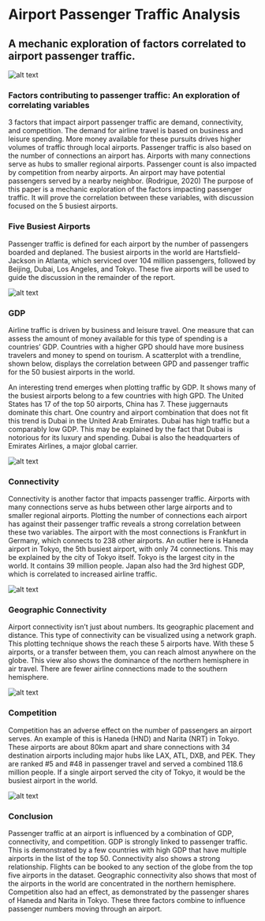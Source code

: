 # Airport Passenger Traffic Analysis
## A mechanic exploration of factors correlated to airport passenger traffic.
![alt text](https://github.com/AdamPeetz/PassengerTrafficAnalysis/blob/main/EquirectangularOverlay.jpg) <br>

### Factors contributing to passenger traffic: An exploration of correlating variables

3 factors that impact airport passenger traffic are demand, connectivity, and competition. The demand for airline travel is based on business and leisure spending. More money available for these pursuits drives higher volumes of traffic through local airports. Passenger traffic is also based on the number of connections an airport has. Airports with many connections serve as hubs to smaller regional airports. Passenger count is also impacted by competition from nearby airports. An airport may have potential passengers served by a nearby neighbor. (Rodrigue, 2020) The purpose of this paper is a mechanic exploration of the factors impacting passenger traffic. It will prove the correlation between these variables, with discussion focused on the 5 busiest airports.

### Five Busiest Airports

Passenger traffic is defined for each airport by the number of passengers boarded and deplaned. The busiest airports in the world are Hartsfield-Jackson in Atlanta, which serviced over 104 million passengers, followed by Beijing, Dubai, Los Angeles, and Tokyo. These five airports will be used to guide the discussion in the remainder of the report.

![alt text](https://github.com/AdamPeetz/PassengerTrafficAnalysis/blob/main/Top5Barchart.jpg) <br>

### GDP

Airline traffic is driven by business and leisure travel. One measure that can assess the amount of money available for this type of spending is a countries’ GDP. Countries with a higher GPD should have more business travelers and money to spend on tourism. A scatterplot with a trendline, shown below, displays the correlation between GPD and passenger traffic for the 50 busiest airports in the world. <br>

An interesting trend emerges when plotting traffic by GDP. It shows many of the busiest airports belong to a few countries with high GPD. The United States has 17 of the top 50 airports, China has 7. These juggernauts dominate this chart. One country and airport combination that does not fit this trend is Dubai in the United Arab Emirates. Dubai has high traffic but a comparably low GDP. This may be explained by the fact that Dubai is notorious for its luxury and spending.  Dubai is also the headquarters of Emirates Airlines, a major global carrier.

![alt text](https://github.com/AdamPeetz/PassengerTrafficAnalysis/blob/main/GDPPassengerScatter.jpg) <br>

### Connectivity

Connectivity is another factor that impacts passenger traffic. Airports with many connections serve as hubs between other large airports and to smaller regional airports. Plotting the number of connections each airport has against their passenger traffic reveals a strong correlation between these two variables. The airport with the most connections is Frankfurt in Germany, which connects to 238 other airports. An outlier here is Haneda airport in Tokyo, the 5th busiest airport, with only 74 connections. This may be explained by the city of Tokyo itself. Tokyo is the largest city in the world. It contains 39 million people. Japan also had the 3rd highest GDP, which is correlated to increased airline traffic.

![alt text](https://github.com/AdamPeetz/PassengerTrafficAnalysis/blob/main/ConnectivityPassengerScatter.jpg) <br>

### Geographic Connectivity

Airport connectivity isn’t just about numbers. Its geographic placement and distance. This type of connectivity can be visualized using a network graph. This plotting technique shows the reach these 5 airports have. With these 5 airports, or a transfer between them, you can reach almost anywhere on the globe. This view also shows the dominance of the northern hemisphere in air travel. There are fewer airline connections made to the southern hemisphere. 

![alt text](https://github.com/AdamPeetz/PassengerTrafficAnalysis/blob/main/ConnectivityNetworkGraph.jpg) <br>

### Competition

Competition has an adverse effect on the number of passengers an airport serves. An example of this is Haneda (HND) and Narita (NRT) in Tokyo. These airports are about 80km apart and share connections with 34 destination airports including major hubs like LAX, ATL, DXB, and PEK. They are ranked #5 and #48 in passenger travel and served a combined 118.6 million people. If a single airport served the city of Tokyo, it would be the busiest airport in the world.  

![alt text](https://github.com/AdamPeetz/PassengerTrafficAnalysis/blob/main/CompetitionVisual.jpg) <br>

### Conclusion

Passenger traffic at an airport is influenced by a combination of GDP, connectivity, and competition. GDP is strongly linked to passenger traffic. This is demonstrated by a few countries with high GDP that have multiple airports in the list of the top 50. Connectivity also shows a strong relationship. Flights can be booked to any section of the globe from the top five airports in the dataset. Geographic connectivity also shows that most of the airports in the world are concentrated in the northern hemisphere. Competition also had an effect, as demonstrated by the passenger shares of Haneda and Narita in Tokyo.  These three factors combine to influence passenger numbers moving through an airport.


